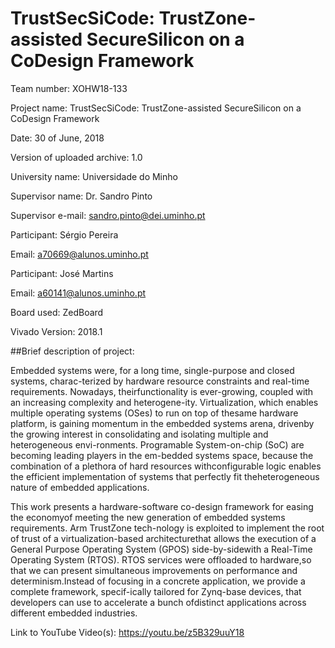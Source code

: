 # TrustSecSiCode: TrustZone-assisted SecureSilicon on a CoDesign Framework

Team number: XOHW18-133

Project name: TrustSecSiCode: TrustZone-assisted SecureSilicon on a CoDesign Framework

Date: 30 of June, 2018

Version of uploaded archive: 1.0

University name: Universidade do Minho

Supervisor name: Dr. Sandro Pinto

Supervisor e-mail: sandro.pinto@dei.uminho.pt

Participant: Sérgio Pereira

Email: a70669@alunos.uminho.pt

Participant: José Martins

Email: a60141@alunos.uminho.pt

Board used: ZedBoard

Vivado Version: 2018.1

##Brief description of project:

Embedded systems were, for a long time, single-purpose and closed systems, charac-terized by hardware resource constraints and real-time requirements.  Nowadays, theirfunctionality is ever-growing,  coupled with an increasing complexity and heterogene-ity. Virtualization, which enables multiple operating systems (OSes) to run on top of thesame hardware platform, is gaining momentum in the embedded systems arena, drivenby the growing interest in consolidating and isolating multiple and heterogeneous envi-ronments.  Programable System-on-chip (SoC) are becoming leading players in the em-bedded  systems  space,  because  the  combination  of  a  plethora  of  hard  resources  withconfigurable logic enables the efficient implementation of systems that perfectly fit theheterogeneous nature of embedded applications.

This work presents a hardware-software co-design framework for easing the economyof meeting the new generation of embedded systems requirements. Arm TrustZone tech-nology is exploited to implement the root of trust of a virtualization-based architecturethat allows the execution of a General Purpose Operating System (GPOS) side-by-sidewith a Real-Time Operating System (RTOS). RTOS services were offloaded to hardware,so that we can present simultaneous improvements on performance and determinism.Instead of focusing in a concrete application, we provide a complete framework, specif-ically tailored for Zynq-base devices,  that developers can use to accelerate a bunch ofdistinct applications across different embedded industries.

Link to YouTube Video(s): https://youtu.be/z5B329uuY18
